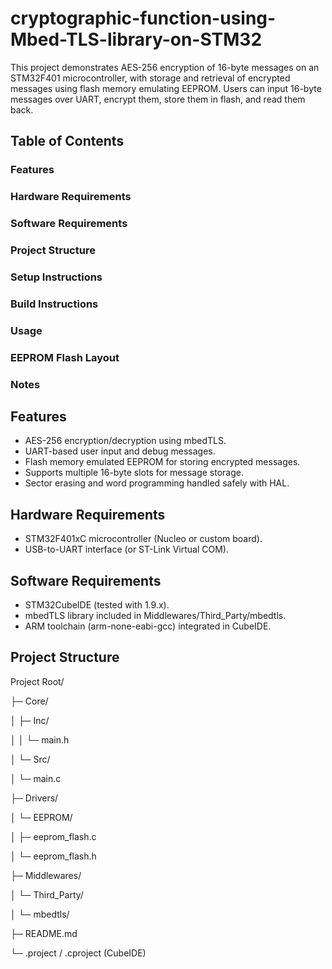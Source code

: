# cryptographic-function-using-Mbed-TLS-library-on-STM32
This project demonstrates AES-256 encryption of 16-byte messages on an STM32F401 microcontroller, with storage and retrieval 
of encrypted messages using flash memory emulating EEPROM. Users can input 16-byte messages over UART, encrypt them, store them in flash, and read them back.

## Table of Contents

### Features
### Hardware Requirements
### Software Requirements
### Project Structure
### Setup Instructions
### Build Instructions
### Usage
### EEPROM Flash Layout
### Notes

## Features

- AES-256 encryption/decryption using mbedTLS.
- UART-based user input and debug messages.
- Flash memory emulated EEPROM for storing encrypted messages.
- Supports multiple 16-byte slots for message storage.
- Sector erasing and word programming handled safely with HAL.

## Hardware Requirements

- STM32F401xC microcontroller (Nucleo or custom board).
- USB-to-UART interface (or ST-Link Virtual COM).


## Software Requirements

- STM32CubeIDE (tested with 1.9.x).
- mbedTLS library included in Middlewares/Third_Party/mbedtls.
- ARM toolchain (arm-none-eabi-gcc) integrated in CubeIDE.

## Project Structure

Project Root/

├─ Core/

│  ├─ Inc/

│  │  └─ main.h

│  └─ Src/

│      └─ main.c

├─ Drivers/

│  └─ EEPROM/

│      ├─ eeprom_flash.c

│      └─ eeprom_flash.h

├─ Middlewares/

│  └─ Third_Party/

│      └─ mbedtls/

├─ README.md

└─ .project / .cproject (CubeIDE)
